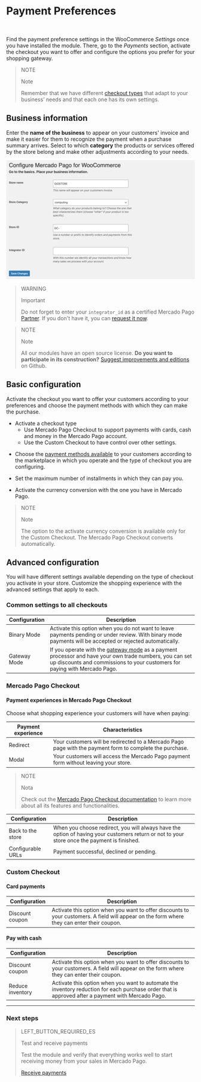 # Payment Preferences
<br/>

Find the payment preference settings in the WooCommerce *Settings* once you have installed the module. There, go to the *Payments* section, activate the checkout you want to offer and configure the options you prefer for your shopping gateway.

> NOTE
>
> Note
>
> Remember that we have different [checkout types]() that adapt to your business’ needs and that each one has its own settings.

## Business information

Enter the **name of the business** to appear on your customers' invoice and make it easier for them to recognize the payment when a purchase summary arrives. Select to which **category** the products or services offered by the store belong and make other adjustments according to your needs.

![Basic information](/images/woocomerce/en_info_basica.png)

> WARNING
>
> Important
>
> Do not forget to enter your `integrator_id` as a certified Mercado Pago [Partner](https://partners.mercadopago.com/). If you don't have it, you can [request it now](https://docs.google.com/forms/d/1EeO__nZuqHf4cb81NpwtDSybPT7COluSZVrXR4A8F7Q/viewform?edit_requested=true).

<span></span>

> NOTE
>
> Note
>
> All our modules have an open source license. **Do you want to participate in its construction?** [Suggest improvements and editions](https://github.com/mercadopago/cart-woocommerce) on Github.

## Basic configuration

Activate the checkout you want to offer your customers according to your preferences and choose the payment methods with which they can make the purchase.

* Activate a checkout type
  * Use Mercado Pago Checkout to support payments with cards, cash and money in the Mercado Pago account.
  * Use the Custom Checkout to have control over other settings.

<!-- > WARNING
>
> Important
>
> Note that the [Mercado Pago Checkout](https://www.mercadopago.com.ar/developers/en/guides/payments/web-payment-checkout/introduction) is exclusive of the Custom Checkout and vice versa. You can use both custom checkouts at the same time to offer all means of payment. -->

* Choose the [payment methods available](https://www.mercadopago.com.ar/developers/en/guides/localization/payment-methods/) to your customers according to the marketplace in which you operate and the type of checkout you are configuring.

* Set the maximum number of installments in which they can pay you.

* Activate the currency conversion with the one you have in Mercado Pago.

> NOTE
>
> Note
>
> The option to the activate currency conversion is available only for the Custom Checkout. The Mercado Pago Checkout converts automatically.

## Advanced configuration

You will have different settings available depending on the type of checkout you activate in your store. Customize the shopping experience with the advanced settings that apply to each.

### Common settings to all checkouts

| Configuration                 | Description                                                                 	                |
|-------------------------------|-----------------------------------------------------------------------------------------------|
| Binary Mode     	            | Activate this option when you do not want to leave payments pending or under review. With binary mode payments will be accepted or rejected automatically.|
| Gateway Mode              	  | If you operate with the [gateway mode](https://www.mercadopago.com.ar/developers/en/guides/gateway/general-considerations/introduction/) as a payment processor and have your own trade numbers, you can set up discounts and commissions to your customers for paying with Mercado Pago.|

### Mercado Pago Checkout

#### Payment experiences in Mercado Pago Checkout

Choose what shopping experience your customers will have when paying: 

| Payment experience            | Characteristics                                                              	                                 |
|-------------------------------|----------------------------------------------------------------------------------------------------------------|
| Redirect     	                | Your customers will be redirected to a Mercado Pago page with the payment form to complete the purchase.       |
| Modal                       	| Your customers will access the Mercado Pago payment form without leaving your store.                           |

> NOTE
>
> Nota
>
> Check out the [Mercado Pago Checkout documentation](https://www.mercadopago.com.ar/developers/en/guides/payments/web-payment-checkout/introduction/) to learn more about all its features and functionalities.

| Configuration                 | Description                                                               	                  |
|-------------------------------|-----------------------------------------------------------------------------------------------|
| Back to the store     	      | When you choose redirect, you will always have the option of having your customers return or not to your store once the payment is finished.|
| Configurable URLs           	| Payment successful, declined or pending.|

### Custom Checkout

#### Card payments

| Configuration                 | Description                                                                 	                |
|-------------------------------|-----------------------------------------------------------------------------------------------|
| Discount coupon       	      | Activate this option when you want to offer discounts to your customers. A field will appear on the form where they can enter their coupon.|

#### Pay with cash

| Configuration                 | Description                                                                 	                |
|-------------------------------|-----------------------------------------------------------------------------------------------|
| Discount coupon       	      | Activate this option when you want to offer discounts to your customers. A field will appear on the form where they can enter their coupon.|
| Reduce inventory      	      | Activate this option when you want to automate the inventory reduction for each purchase order that is approved after a payment with Mercado Pago.|

---

### Next steps

> LEFT_BUTTON_REQUIRED_ES
>
> Test and receive payments
>
> Test the module and verify that everything works well to start receiving money from your sales in Mercado Pago.
>
>
> [Receive payments](https://www.mercadopago.com.ar/developers/en/guides/plugins/woocommerce/receive-payments/)